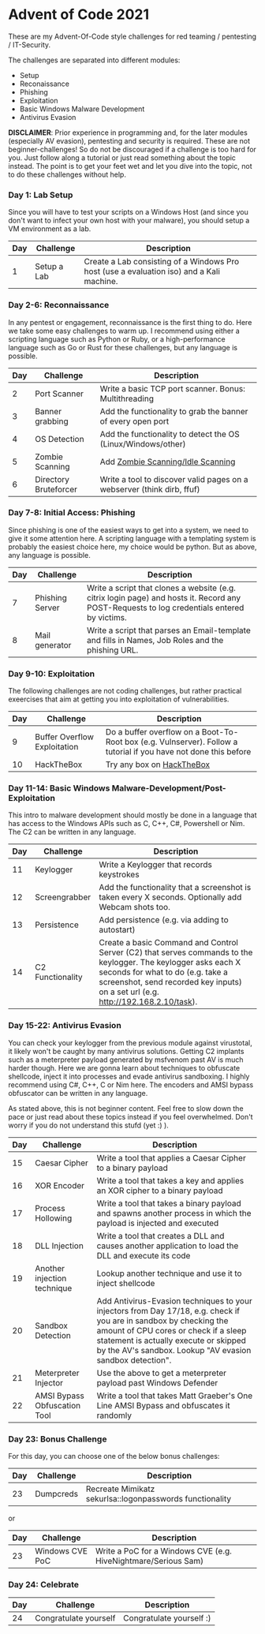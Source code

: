 # Advent of Code 2021

These are my Advent-Of-Code style challenges for red teaming / pentesting / IT-Security. 

The challenges are separated into different modules:
* Setup
* Reconaissance
* Phishing
* Exploitation
* Basic Windows Malware Development
* Antivirus Evasion

**DISCLAIMER**: Prior experience in programming and, for the later modules (especially AV evasion), pentesting and security is required. These are not beginner-challenges! So do not be discouraged if a challenge is too hard for you. Just follow along a tutorial or just read something about the topic instead. The point is to get your feet wet and let you dive into the topic, not to do these challenges without help.

### Day 1: Lab Setup

Since you will have to test your scripts on a Windows Host (and since you don't want to infect your own host with your malware), you should setup a VM environment as a lab.

Day | Challenge | Description 
---|---|---
1 | Setup a Lab | Create a Lab consisting of a Windows Pro host (use a evaluation iso) and a Kali machine.

### Day 2-6: Reconnaissance

In any pentest or engagement, reconnaissance is the first thing to do. Here we take some easy challenges to warm up. I recommend using either a scripting language such as Python or Ruby, or a high-performance language such as Go or Rust for these challenges, but any language is possible.

Day | Challenge | Description
---|---|---
2 | Port Scanner | Write a basic TCP port scanner. Bonus: Multithreading 
3 | Banner grabbing | Add the functionality to grab the banner of every open port 
4 | OS Detection | Add the functionality to detect the OS (Linux/Windows/other) 
5 | Zombie Scanning | Add [Zombie Scanning/Idle Scanning](https://nmap.org/book/idlescan.html) 
6 | Directory Bruteforcer | Write a tool to discover valid pages on a webserver (think dirb, ffuf) 

### Day 7-8: Initial Access: Phishing

Since phishing is one of the easiest ways to get into a system, we need to give it some attention here. A scripting language with a templating system is probably the easiest choice here, my choice would be python. But as above, any language is possible.

Day | Challenge | Description
---|---|---
7 | Phishing Server | Write a script that clones a website (e.g. citrix login page) and hosts it. Record any POST-Requests to log credentials entered by victims. 
8 | Mail generator | Write a script that parses an Email-template and fills in Names, Job Roles and the phishing URL. 

### Day 9-10: Exploitation

The following challenges are not coding challenges, but rather practical exeercises that aim at getting you into exploitation of vulnerabilities.

Day | Challenge | Description 
---|---|---
9 | Buffer Overflow Exploitation | Do a buffer overflow on a Boot-To-Root box (e.g. Vulnserver). Follow a tutorial if you have not done this before 
10 | HackTheBox | Try any box on [HackTheBox](https://www.hackthebox.eu)

### Day 11-14: Basic Windows Malware-Development/Post-Exploitation

This intro to malware development should mostly be done in a language that has access to the Windows APIs such as C, C++, C#, Powershell or Nim. The C2 can be written in any language.

Day | Challenge | Description
---|---|---
11 | Keylogger | Write a Keylogger that records keystrokes
12 | Screengrabber | Add the functionality that a screenshot is taken every X seconds. Optionally add Webcam shots too.
13 | Persistence | Add persistence (e.g. via adding to autostart)
14 | C2 Functionality | Create a basic Command and Control Server (C2) that serves commands to the keylogger. The keylogger asks each X seconds for what to do (e.g. take a screenshot, send recorded key inputs) on a set url (e.g. http://192.168.2.10/task).

### Day 15-22: Antivirus Evasion

You can check your keylogger from the previous module against virustotal, it likely won't be caught by many antivirus solutions. Getting C2 implants such as a meterpreter payload generated by msfvenom past AV is much harder though. Here we are gonna learn about techniques to obfuscate shellcode, inject it into processes and evade antivirus sandboxing. I highly recommend using C#, C++, C or Nim here. The encoders and AMSI bypass obfuscator can be written in any language.

As stated above, this is not beginner content. Feel free to slow down the pace or just read about these topics instead if you feel overwhelmed. Don't worry if you do not understand this stufd (yet :) ).

Day | Challenge | Description 
---|---|---
15 | Caesar Cipher | Write a tool that applies a Caesar Cipher to a binary payload 
16 | XOR Encoder | Write a tool that takes a key and applies an XOR cipher to a binary payload 
17 | Process Hollowing | Write a tool that takes a binary payload and spawns another process in which the payload is injected and executed 
18 | DLL Injection | Write a tool that creates a DLL and causes another application to load the DLL and execute its code
19 | Another injection technique | Lookup another technique and use it to inject shellcode
20 | Sandbox Detection | Add Antivirus-Evasion techniques to your injectors from Day 17/18, e.g. check if you are in sandbox by checking the amount of CPU cores or check if a sleep statement is actually execute or skipped by the AV's sandbox. Lookup "AV evasion sandbox detection".
21 | Meterpreter Injector | Use the above to get a meterpreter payload past Windows Defender
22 | AMSI Bypass Obfuscation Tool | Write a tool that takes Matt Graeber's One Line AMSI Bypass and obfuscates it randomly

### Day 23: Bonus Challenge

For this day, you can choose one of the below bonus challenges:

Day | Challenge | Description 
---|---|---
23 | Dumpcreds | Recreate Mimikatz sekurlsa::logonpasswords functionality

or

Day | Challenge | Description 
---|---|---
23 | Windows CVE PoC | Write a PoC for a Windows CVE (e.g. HiveNightmare/Serious Sam)

### Day 24: Celebrate

Day | Challenge | Description 
---|---|---
24 | Congratulate yourself | Congratulate yourself :)
